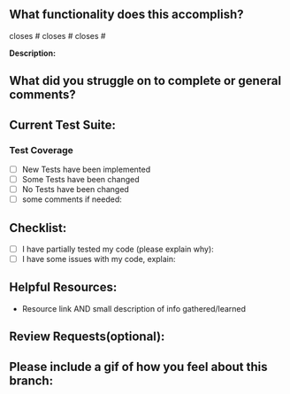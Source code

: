 ## What functionality does this accomplish?
closes #
closes #
closes #

**Description:**


## What did you struggle on to complete or general comments?



## Current Test Suite:
### Test Coverage
- [ ] New Tests have been implemented
- [ ] Some Tests have been changed
- [ ] No Tests have been changed
- [ ] some comments if needed:

## Checklist:
- [ ] I have partially tested my code (please explain why):
- [ ] I have some issues with my code, explain: 

## Helpful Resources:
* Resource link AND small description of info gathered/learned



## Review Requests(optional):



## Please include a gif of how you feel about this branch:
